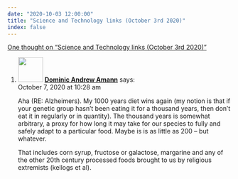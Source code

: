 ```yaml
---
date: "2020-10-03 12:00:00"
title: "Science and Technology links (October 3rd 2020)"
index: false
---
```


[One thought on &ldquo;Science and Technology links (October 3rd 2020)&rdquo;](/lemire/blog/2020/10-03-science-and-technology-links-october-3rd-2020)

<ol class="comment-list">
<li id="comment-554540" class="comment even thread-even depth-1">
<div class="comment-author vcard">
<img alt src="https://secure.gravatar.com/avatar/1b5f40ec7c1e07935001188ea498d188?s=56&#038;d=mm&#038;r=g" srcset="https://secure.gravatar.com/avatar/1b5f40ec7c1e07935001188ea498d188?s=112&#038;d=mm&#038;r=g 2x" class="avatar avatar-56 photo" height="56" width="56" decoding="async" /> <b class="fn"><a href="https://blog.lbs.ca/" class="url" rel="ugc external nofollow">Dominic Andrew Amann</a></b> <span class="says">says:</span> </div>
<div class="comment-metadata"><time datetime="2020-10-07T10:28:34+00:00">October 7, 2020 at 10:28 am</time></a> </div>
<div class="comment-content">
<p>Aha (RE: Alzheimers). My 1000 years diet wins again (my notion is that if your genetic group hasn&rsquo;t been eating it for a thousand years, then don&rsquo;t eat it in regularly or in quantity). The thousand years is somewhat arbitrary, a proxy for how long it may take for our species to fully and safely adapt to a particular food. Maybe is is as little as 200 &#8211; but whatever.</p>
<p>That includes corn syrup, fructose or galactose, margarine and any of the other 20th century processed foods brought to us by religious extremists (kellogs et al).</p>
</div>
</li>
</ol>
